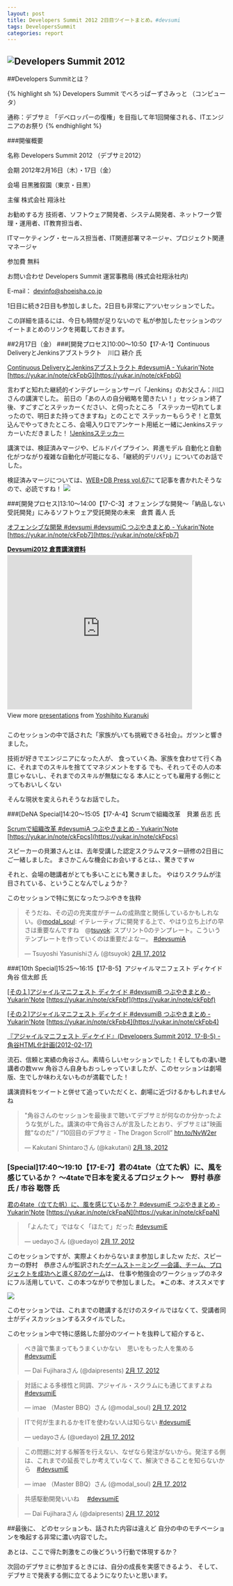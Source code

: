 ```yaml
---
layout: post
title: Developers Summit 2012 2日目ツイートまとめ。#devsumi
tags: DevelopersSummit
categories: report
---
```

![Developers Summit 2012](http://capture.heartrails.com/300x200/cool?http://seshop.com/se/timetable/21)
-----------------

##Developers Summitとは？

{% highlight sh %}
Developers Summit でべろっぱーずさみっと （コンピュータ）

通称：デブサミ
「デベロッパーの復権」を目指して年1回開催される、ITエンジニアのお祭り
{% endhighlight %}

###開催概要

名称	Developers Summit 2012 （デブサミ2012）

会期	2012年2月16日（木）・17日（金）

会場	目黒雅叙園（東京・目黒）

主催	株式会社 翔泳社 

お勧めする方	技術者、ソフトウェア開発者、システム開発者、ネットワーク管理・運用者、IT教育担当者、

ITマーケティング・セールス担当者、IT関連部署マネージャ、プロジェクト関連マネージャ 

参加費	無料 

お問い合わせ	Developers Summit 運営事務局 (株式会社翔泳社内) 

 E-mail： devinfo@shoeisha.co.jp 

1日目に続き2日目も参加しました。2日目も非常にアツいセッションでした。


この詳細を語るには、今日も時間が足りないので
私が参加したセッションのツイートまとめのリンクを掲載しておきます。


##2月17日（金）
###[開発プロセス]10:00～10:50【17-A-1】Continuous DeliveryとJenkinsアブストラクト　川口 耕介 氏

[Continuous DeliveryとJenkinsアブストラクト #devsumiA  - Yukarin'Note](https://yukar.in/note/ckFpbG)
[https://yukar.in/note/ckFpbG](https://yukar.in/note/ckFpbG)

言わずと知れた継続的インテグレーションサーバ「Jenkins」のお父さん：川口さんの講演でした。
前日の「あの人の自分戦略を聞きたい！」セッション終了後、すごすごとステッカーください、と伺ったところ
「ステッカー切れてしまったので、明日また持ってきますね」とのことで
ステッカーもらうぞ！と意気込んでやってきたところ、会場入り口でアンケート用紙と一緒にJenkinsステッカーいただきました！
[!Jenkinsステッカー](./img/jenkins-sticker.jpg)

講演では、検証済みマージや、ビルドパイプライン、昇進モデル
自動化と自動化がつながり複雑な自動化が可能になる、「継続的デリバリ」についてのお話でした。

検証済みマージについては、[WEB+DB Press vol.67](http://www.amazon.co.jp/gp/product/4774149942/ref=as_li_ss_tl?ie=UTF8&tag=modalsoul-22&linkCode=as2&camp=247&creative=7399&creativeASIN=4774149942)にて記事を書かれたそうなので、必読ですね！
<a href="http://www.amazon.co.jp/gp/product/4774149942/ref=as_li_ss_il?ie=UTF8&tag=modalsoul-22&linkCode=as2&camp=247&creative=7399&creativeASIN=4774149942"><img border="0" src="http://ws.assoc-amazon.jp/widgets/q?_encoding=UTF8&Format=_SL110_&ASIN=4774149942&MarketPlace=JP&ID=AsinImage&WS=1&tag=modalsoul-22&ServiceVersion=20070822" ></a><img src="http://www.assoc-amazon.jp/e/ir?t=modalsoul-22&l=as2&o=9&a=4774149942" width="1" height="1" border="0" alt="" style="border:none !important; margin:0px !important;" />


###[開発プロセス]13:10～14:00【17-C-3】オフェンシブな開発～「納品しない受託開発」にみるソフトウェア受託開発の未来　倉貫 義人 氏

[オフェンシブな開発 #devsumi #devsumiC つぶやきまとめ  - Yukarin'Note](https://yukar.in/note/ckFpb7)
[https://yukar.in/note/ckFpb7](https://yukar.in/note/ckFpb7)

<div style="width:425px" id="__ss_11631411"> 
	<strong style="display:block;margin:12px 0 4px">
	<a href="http://www.slideshare.net/kuranuki/devsumi2012-11631411" title="Devsumi2012 倉貫講演資料" target="_blank">Devsumi2012 倉貫講演資料</a>
	</strong> 
	<iframe src="http://www.slideshare.net/slideshow/embed_code/11631411" width="425" height="355" frameborder="0" marginwidth="0" marginheight="0" scrolling="no">
	</iframe> 
	<div style="padding:5px 0 12px"> View more <a href="http://www.slideshare.net/" target="_blank">presentations</a> from <a href="http://www.slideshare.net/kuranuki" target="_blank">Yoshihito Kuranuki</a> 
	</div> 
</div>


このセッションの中で話された「家族がいても挑戦できる社会」。ガツンと響きました。

技術が好きでエンジニアになった人が、
食っていく為、家族を食わせて行く為に、それまでのスキルを捨ててマネジメントをする
でも、それってその人の本意じゃないし、それまでのスキルが無駄になる
本人にとっても雇用する側にとってもおいしくない

そんな現状を変えられそうなお話でした。


###[DeNA Special]14:20～15:05【17-A-4】Scrumで組織改革　貝瀬 岳志 氏

[Scrumで組織改革 #devsumiA つぶやきまとめ  - Yukarin'Note](https://yukar.in/note/ckFpcs)
[https://yukar.in/note/ckFpcs](https://yukar.in/note/ckFpcs)

スピーカーの貝瀬さんとは、去年受講した認定スクラムマスター研修の2日目にご一緒しました。
まさかこんな機会にお会いするとは、、驚きですｗ

それと、会場の聴講者がとても多いことにも驚きました。
やはりスクラムが注目されている、ということなんでしょうか？

このセッションで特に気になったつぶやきを抜粋

<blockquote class="twitter-tweet" lang="ja"><p>そうだね、その辺の充実度がチームの成熟度と関係しているかもしれない。@<a href="https://twitter.com/modal_soul">modal_soul</a>: イテレーティブに開発する上で、やはり立ち上げの早さは重要なんですね　@<a href="https://twitter.com/tsuyok">tsuyok</a>: スプリント0のテンプレート。こういうテンプレートを作っていくのは重要だよなー。 <a href="https://twitter.com/search/%2523devsumiA">#devsumiA</a></p>&mdash; Tsuyoshi Yasunishiさん (@tsuyok) <a href="https://twitter.com/tsuyok/status/170383772905250816" data-datetime="2012-02-17T05:47:11+00:00">2月 17, 2012</a></blockquote>
<script src="//platform.twitter.com/widgets.js" charset="utf-8">
</script>


###[10th Special]15:25～16:15【17-B-5】アジャイルマニフェスト ディケイド　角谷 信太郎 氏

[[その１]アジャイルマニフェスト ディケイド #devsumiB つぶやきまとめ  - Yukarin'Note](https://yukar.in/note/ckFpbf)
[https://yukar.in/note/ckFpbf](https://yukar.in/note/ckFpbf)

[[その２]アジャイルマニフェスト ディケイド #devsumiB つぶやきまとめ  - Yukarin'Note](https://yukar.in/note/ckFpb4)
[https://yukar.in/note/ckFpb4](https://yukar.in/note/ckFpb4)


[『アジャイルマニフェスト ディケイド』(Developers Summit 2012, 17-B-5) - 角谷HTML化計画(2012-02-17)](http://kakutani.com/20120217.html#p01)
<script src="http://speakerdeck.com/embed/4f3e7c48a0d46a001f012d8b.js">
</script>


流石、信頼と実績の角谷さん。素晴らしいセッションでした！そしてもの凄い聴講者の数ｗｗ
角谷さん自身もおっしゃっていましたが、このセッションは劇場版、生でしか味わえないものが満載でした！

講演資料をツイートと併せて追っていただくと、劇場に近づけるかもしれませんね
<blockquote class="twitter-tweet" lang="ja"><p>"角谷さんのセッションを最後まで聴いてデブサミが何なのか分かったような気がした。講演の中で角谷さんが言及したとおり、デブサミは"映画館"なのだ" / “10回目のデブサミ - The Dragon Scroll” <a href="http://t.co/RhwzqMeB" title="http://htn.to/NvW2er">htn.to/NvW2er</a></p>&mdash; Kakutani Shintaroさん (@kakutani) <a href="https://twitter.com/kakutani/status/170889006152826881" data-datetime="2012-02-18T15:14:48+00:00">2月 18, 2012</a></blockquote>
<script src="//platform.twitter.com/widgets.js" charset="utf-8">
</script>



### [Special]17:40～19:10【17-E-7】君の4tate（立てた帆）に、風を感じているか？ ～4tateで日本を変えるプロジェクト～　野村 恭彦 氏 / 市谷 聡啓 氏

[ 君の4tate（立てた帆）に、風を感じているか？ #devsumiE つぶやきまとめ  - Yukarin'Note](https://yukar.in/note/ckFpaN)
[https://yukar.in/note/ckFpaN](https://yukar.in/note/ckFpaN)

<blockquote class="twitter-tweet" lang="ja"><p>「よんたて」ではなく「ほたて」だった <a href="https://twitter.com/search/%2523devsumiE">#devsumiE</a></p>&mdash; uedayoさん (@uedayo) <a href="https://twitter.com/uedayo/status/170428328854040576" data-datetime="2012-02-17T08:44:14+00:00">2月 17, 2012</a></blockquote>
<script src="//platform.twitter.com/widgets.js" charset="utf-8">
</script>


このセッションですが、実際よくわからないまま参加しましたｗ
ただ、スピーカーの野村　恭彦さんが監訳された[ゲームストーミング ―会議、チーム、プロジェクトを成功へと導く87のゲーム](http://www.amazon.co.jp/gp/product/4873115051/ref=as_li_ss_tl?ie=UTF8&tag=modalsoul-22&linkCode=as2&camp=247&creative=7399&creativeASIN=4873115051)は、
仕事や勉強会のワークショップのネタにフル活用していて、この本つながりで参加しました。
※この本、オススメです

<a href="http://www.amazon.co.jp/gp/product/4873115051/ref=as_li_ss_il?ie=UTF8&tag=modalsoul-22&linkCode=as2&camp=247&creative=7399&creativeASIN=4873115051"><img border="0" src="http://ws.assoc-amazon.jp/widgets/q?_encoding=UTF8&Format=_SL110_&ASIN=4873115051&MarketPlace=JP&ID=AsinImage&WS=1&tag=modalsoul-22&ServiceVersion=20070822" ></a><img src="http://www.assoc-amazon.jp/e/ir?t=modalsoul-22&l=as2&o=9&a=4873115051" width="1" height="1" border="0" alt="" style="border:none !important; margin:0px !important;" />

このセッションでは、これまでの聴講するだけのスタイルではなくて、受講者同士がディスカッションするスタイルでした。

このセッション中で特に感銘した部分のツイートを抜粋して紹介すると、

<blockquote class="twitter-tweet" lang="ja"><p>べき論で集まってもうまくいかない　思いをもった人を集める　 <a href="https://twitter.com/search/%2523devsumiE">#devsumiE</a></p>&mdash; Dai Fujiharaさん (@daipresents) <a href="https://twitter.com/daipresents/status/170441710839676928" data-datetime="2012-02-17T09:37:25+00:00">2月 17, 2012</a></blockquote>
<script src="//platform.twitter.com/widgets.js" charset="utf-8">
</script>

<blockquote class="twitter-tweet" lang="ja"><p>対話による多様性と同調、アジャイル・スクラムにも通じてますよね <a href="https://twitter.com/search/%2523devsumiE">#devsumiE</a></p>&mdash; imae （Master BBQ）さん (@modal_soul) <a href="https://twitter.com/modal_soul/status/170442530129842176" data-datetime="2012-02-17T09:40:40+00:00">2月 17, 2012</a></blockquote>
<script src="//platform.twitter.com/widgets.js" charset="utf-8">
</script>

<blockquote class="twitter-tweet" lang="ja"><p>ITで何が生まれるかをITを使わない人は知らない <a href="https://twitter.com/search/%2523devsumiE">#devsumiE</a></p>&mdash; uedayoさん (@uedayo) <a href="https://twitter.com/uedayo/status/170441898404757504" data-datetime="2012-02-17T09:38:09+00:00">2月 17, 2012</a></blockquote>
<script src="//platform.twitter.com/widgets.js" charset="utf-8">
</script>

<blockquote class="twitter-tweet" lang="ja"><p>この問題に対する解答を行えない、なぜなら発注がないから。発注する側は、これまでの延長でしか考えていなくて、解決できることを知らないから　<a href="https://twitter.com/search/%2523devsumiE">#devsumiE</a></p>&mdash; imae （Master BBQ）さん (@modal_soul) <a href="https://twitter.com/modal_soul/status/170443275742871552" data-datetime="2012-02-17T09:43:38+00:00">2月 17, 2012</a></blockquote>
<script src="//platform.twitter.com/widgets.js" charset="utf-8">
</script>

<blockquote class="twitter-tweet" lang="ja"><p>共感駆動開発いいね　 <a href="https://twitter.com/search/%2523devsumiE">#devsumiE</a></p>&mdash; Dai Fujiharaさん (@daipresents) <a href="https://twitter.com/daipresents/status/170445204791369728" data-datetime="2012-02-17T09:51:18+00:00">2月 17, 2012</a></blockquote>
<script src="//platform.twitter.com/widgets.js" charset="utf-8">
</script>



##最後に、
どのセッションも、話された内容は違えど
自分の中のモチベーションを喚起する非常に濃い内容でした。

あとは、ここで得た刺激をこの後どういう行動で体現するか？

次回のデブサミに参加するときには、自分の成長を実感できるよう、
そして、デブサミで発表する側に立てるようになりたいと思います。
